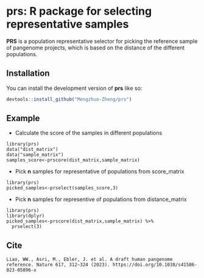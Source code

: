
# prs: R package for selecting representative samples

<!-- badges: start -->
<!-- badges: end -->

**PRS** is a population representative selector for picking the reference sample of pangenome projects, which is based on the distance of the different populations.

## Installation

You can install the development version of **prs** like so:

``` r
devtools::install_github("Mengzhuo-Zheng/prs")
```

## Example

- Calculate the score of the samples in different populations

```{r example}
library(prs)
data("dist_matrix")
data("sample_matrix")
samples_score<-prscore(dist_matrix,sample_matrix)
```

- Pick **n** samples for representative of populations from score_matrix

```{r example2}
library(prs)
picked_samples<-prselect(samples_score,3)
```

- Pick **n** samples for representive of populations from distance_matrix
```{r example3}
library(prs)
library(dplyr)
picked_samples<-prscore(dist_matrix,sample_matrix) %>%
  prselect(3)
```

## Cite
```
Liao, WW., Asri, M., Ebler, J. et al. A draft human pangenome reference. Nature 617, 312–324 (2023). https://doi.org/10.1038/s41586-023-05896-x
```
